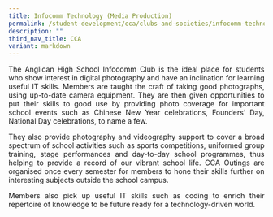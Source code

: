 ```yaml
---
title: Infocomm Technology (Media Production)
permalink: /student-development/cca/clubs-and-societies/infocomm-technology-media-production/
description: ""
third_nav_title: CCA
variant: markdown
---
```

<p align="justify">
The Anglican High School Infocomm Club is the ideal place for students who show interest in digital photography and have an inclination for learning useful IT skills. Members are taught the craft of taking good photographs, using up-to-date camera equipment. They are then given opportunities to put their skills to good use by providing photo coverage for important school events such as Chinese New Year celebrations, Founders’ Day, National Day celebrations, to name a few.</p>
<p align="justify">
They also provide photography and videography support to cover a broad spectrum of school activities such as sports competitions, uniformed group training, stage performances and day-to-day school programmes, thus helping to provide a record of our vibrant school life. CCA Outings are organised once every semester for members to hone their skills further on interesting subjects outside the school campus.</p>
<p align="justify">
Members also pick up useful IT skills such as coding to enrich their repertoire of knowledge to be future ready for a technology-driven world.</p>


